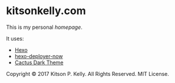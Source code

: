 # kitsonkelly.com

This is my personal _homepage_.

It uses:

* [Hexo](https://hexo.io/)
* [hexo-deployer-now](https://hexo-deployer-now.now.sh/)
* [Cactus Dark Theme](https://github.com/probberechts/cactus-dark)

Copyright © 2017 Kitson P. Kelly. All Rights Reserved. MIT License.
